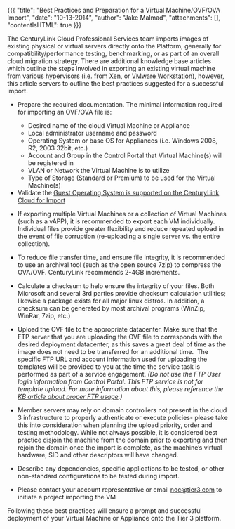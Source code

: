 {{{
  "title": "Best Practices and Preparation for a Virtual Machine/OVF/OVA Import",
  "date": "10-13-2014",
  "author": "Jake Malmad",
  "attachments": [],
  "contentIsHTML": true
}}}

<p>The CenturyLink Cloud Professional Services team imports images of existing physical or virtual servers directly onto the Platform, generally for compatibility/performance testing, benchmarking, or as part of an overall cloud migration strategy. There
  are additional knowledge base articles which outline the steps involved in exporting an existing virtual machine from various hypervisors (i.e. from&nbsp;<a href="http://help.tier3.com/entries/21642619-Converting-a-Xen-Image-to-OVF-for-use-in-the-Tier-3-cloud">Xen</a>,
  or&nbsp;<a href="http://help.tier3.com/entries/23260901-Exporting-a-VM-to-an-OVF-from-VMware-Workstation-for-Import-into-the-Tier-3-Cloud">VMware Workstation</a>), however, this article servers to outline the best practices suggested for a successful
  import.</p>
<ul>
  <li>
    <p>Prepare the required documentation. The minimal information required for importing an OVF/OVA file is:</p>
  </li>
  <ul>
    <li>Desired name of the cloud Virtual Machine or Appliance</li>
    <li>Local administrator username and password</li>
    <li>Operating System or base OS for Appliances (i.e. Windows 2008, R2, 2003 32bit, etc.)</li>
    <li>Account and Group in the Control Portal that Virtual Machine(s) will be registered in</li>
    <li>VLAN or Network the Virtual Machine is to utilize</li>
    <li>Type of Storage (Standard or Premium) to be used for the Virtual Machine(s)</li>
  </ul>
  <li>Validate the <a href="https://t3n.zendesk.com/entries/49946574-Supported-Guest-Operating-Systems-for-OVA-OVF-Import" target="_blank">Guest Operating System is supported on the CenturyLink Cloud for Import</a>
  </li>
  <li>
    <p>If exporting multiple Virtual Machines or a collection of Virtual Machines (such as a vAPP), it is recommended to export each VM individually. Individual files provide greater flexibility and reduce repeated upload in the event of file corruption
      (re-uploading a single server vs. the entire collection).</p>
  </li>
  <li>
    <p>To reduce file transfer time, and ensure file integrity, it is recommended to use an archival tool (such as the open source 7zip) to compress the OVA/OVF. CenturyLink recommends 2-4GB increments.</p>
  </li>
  <li>
    <p>Calculate a checksum to help ensure the integrity of your files. Both Microsoft and several 3rd parties provide checksum calculation utilities; likewise a package exists for all major linux distros. In addition, a checksum can be generated by most
      archival programs (WinZip, WinRar, 7zip, etc.)</p>
  </li>
  <li>
    <p>Upload the OVF file to the appropriate datacenter. Make sure that the FTP server that you are uploading the OVF file to corresponds with the desired deployment datacenter, as this saves a great deal of time as the image does not need to be transferred
      for an additional time. &nbsp;The specific&nbsp;FTP URL and account information used for uploading the templates will be provided to you at the time the service task is performed&nbsp;as part of a service engagement. <em>(Do not use the FTP User login information from Control Portal. This FTP service is not for template upload. For more information about this, please reference the <a href="https://t3n.zendesk.com/entries/48444870-FTP-Users-in-Control-Portal">KB article about proper FTP usage</a>.)&nbsp;<br /></em>
    </p>
  </li>
  <li>
    <p>Member servers may rely on domain controllers not present in the cloud 3 infrastructure to properly authenticate or execute policies- please take this into consideration when planning the upload priority, order and testing methodology. While not always
      possible, it is considered best practice disjoin the machine from the domain prior to exporting and then rejoin the domain once the import is complete, as the machine’s virtual hardware, SID and other descriptors will have changed.</p>
  </li>
  <li>
    <p>Describe any dependencies,&nbsp;specific applications&nbsp;to be tested, or other non-standard configurations to be tested&nbsp;during import.</p>
  </li>
  <li>Please contact your account representative or email <a href="noc@tier3.com">noc@tier3.com</a>&nbsp;to initiate a project importing the VM</li>
</ul>
<p>Following these best practices will ensure a prompt and successful deployment of your Virtual Machine or Appliance onto the Tier 3 platform.&nbsp;</p>